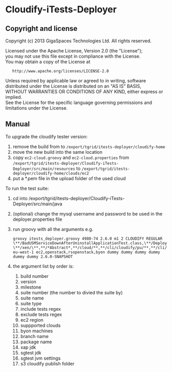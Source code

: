 Cloudify-iTests-Deployer
========================


Copyright and license
----------------------
Copyright (c) 2013 GigaSpaces Technologies Ltd. All rights reserved.

Licensed under the Apache License, Version 2.0 (the "License");<br/>
you may not use this file except in compliance with the License.<br/>
You may obtain a copy of the License at 

       http://www.apache.org/licenses/LICENSE-2.0
     
Unless required by applicable law or agreed to in writing, software<br/>
distributed under the License is distributed on an "AS IS" BASIS,<br/>
WITHOUT WARRANTIES OR CONDITIONS OF ANY KIND, either express or implied.<br/>
See the License for the specific language governing permissions and<br/>
limitations under the License.


Manual
----------------------

To upgrade the cloudify tester version:

1.  remove the build from to `/export/tgrid/itests-deployer/cloudify-home`
2.  move the new build into the same location
3.  copy `ec2-cloud.groovy` and `ec2-cloud.properties` from `/export/tgrid/itests-deployer/Cloudify-iTests-Deployer/src/main/resources` to `/export/tgrid/itests-deployer/cloudify-home/clouds/ec2`
4.  put a *.pem file in the upload folder of the used cloud

To run the test suite:

1.  cd into /export/tgrid/itests-deployer/Cloudify-iTests-Deployer/src/main/java
2.  (optional) change the mysql username and password to be used in the deployer.properties file
2.  run groovy with all the arguments e.g.

	```
	groovy itests_deployer.groovy 4980-74 2.6.0 m1 2 CLOUDIFY REGULAR
	\**/BadUSMServiceDownAfterUninstallApplicationTest.class,\**/DeploymentsControllerTest.class
	\**/xen/\**,**/*Abstract*,**/cloud/**,**/cli/cloudify/pu/**,**/cli/cloudify/AdminApiControllerTest**,**/cli/cloudify/security/**
	eu-west-1 ec2,openstack,rsopenstack,byon dummy dummy dummy dummy dummy dummy 2.6.0-SNAPSHOT
	```

3.  the argument list by order is:
	
	1. build number
	2. version
	3. milestone
	4. suite number (the number to divied the suite by)
	5. suite name
	6. suite type
	7. include tests regex
	8. exclude tests regex
	9. ec2 region
	10. suppported clouds
	11. byon machines
	12. branch name
	13. package name
	15. xap jdk
	16. sgtest jdk
	17. sgtest jvm settings
	18. s3 cloudify publish folder
